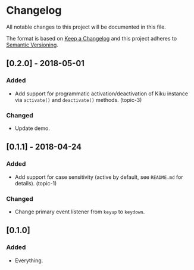 # Changelog
All notable changes to this project will be documented in this file.

The format is based on [Keep a Changelog](http://keepachangelog.com/) and this project adheres to [Semantic Versioning](http://semver.org/).

## [0.2.0] - 2018-05-01
### Added
- Add support for programmatic activation/deactivation of Kiku instance via `activate()` and `deactivate()` methods. (topic-3)

### Changed
- Update demo.

## [0.1.1] - 2018-04-24
### Added
- Add support for case sensitivity (active by default, see `README.md` for details). (topic-1)

### Changed
- Change primary event listener from `keyup` to `keydown`.

## [0.1.0]
### Added
- Everything.
